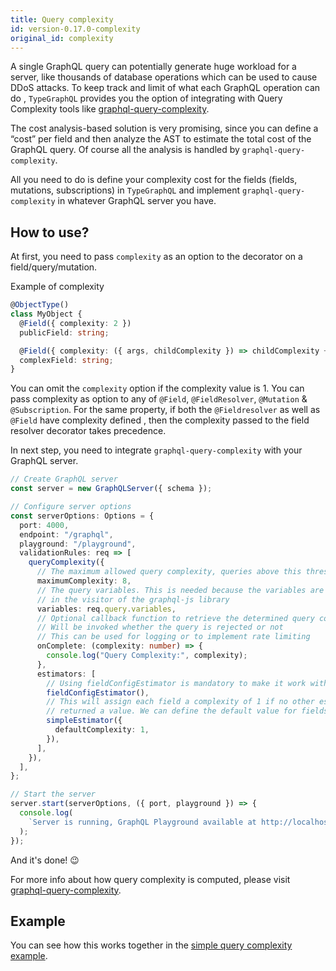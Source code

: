 ```yaml
---
title: Query complexity
id: version-0.17.0-complexity
original_id: complexity
---
```


A single GraphQL query can potentially generate huge workload for a server, like thousands of database operations which can be used to cause DDoS attacks. To keep track and limit of what each GraphQL operation can do , `TypeGraphQL` provides you the option of integrating with Query Complexity tools like [graphql-query-complexity](https://github.com/ivome/graphql-query-complexity).

The cost analysis-based solution is very promising, since you can define a “cost” per field and then analyze the AST to estimate the total cost of the GraphQL query. Of course all the analysis is handled by `graphql-query-complexity`.

All you need to do is define your complexity cost for the fields (fields, mutations, subscriptions) in `TypeGraphQL` and implement `graphql-query-complexity` in whatever GraphQL server you have.

## How to use?

At first, you need to pass `complexity` as an option to the decorator on a field/query/mutation.

Example of complexity

```typescript
@ObjectType()
class MyObject {
  @Field({ complexity: 2 })
  publicField: string;

  @Field({ complexity: ({ args, childComplexity }) => childComplexity + 1 })
  complexField: string;
}
```

You can omit the `complexity` option if the complexity value is 1.
You can pass complexity as option to any of `@Field`, `@FieldResolver`, `@Mutation` & `@Subscription`. For the same property, if both the `@Fieldresolver` as well as `@Field` have complexity defined , then the complexity passed to the field resolver decorator takes precedence.

In next step, you need to integrate `graphql-query-complexity` with your GraphQL server.

```typescript
// Create GraphQL server
const server = new GraphQLServer({ schema });

// Configure server options
const serverOptions: Options = {
  port: 4000,
  endpoint: "/graphql",
  playground: "/playground",
  validationRules: req => [
    queryComplexity({
      // The maximum allowed query complexity, queries above this threshold will be rejected
      maximumComplexity: 8,
      // The query variables. This is needed because the variables are not available
      // in the visitor of the graphql-js library
      variables: req.query.variables,
      // Optional callback function to retrieve the determined query complexity
      // Will be invoked whether the query is rejected or not
      // This can be used for logging or to implement rate limiting
      onComplete: (complexity: number) => {
        console.log("Query Complexity:", complexity);
      },
      estimators: [
        // Using fieldConfigEstimator is mandatory to make it work with type-graphql
        fieldConfigEstimator(),
        // This will assign each field a complexity of 1 if no other estimator
        // returned a value. We can define the default value for fields not explicitly annotated
        simpleEstimator({
          defaultComplexity: 1,
        }),
      ],
    }),
  ],
};

// Start the server
server.start(serverOptions, ({ port, playground }) => {
  console.log(
    `Server is running, GraphQL Playground available at http://localhost:${port}${playground}`,
  );
});
```

And it's done! 😉

For more info about how query complexity is computed, please visit [graphql-query-complexity](https://github.com/ivome/graphql-query-complexity).

## Example

You can see how this works together in the [simple query complexity example](https://github.com/19majkel94/type-graphql/tree/master/examples/query-complexity).
